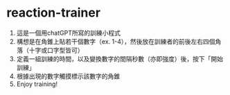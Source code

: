 # reaction-trainer
1. 這是一個用chatGPT所寫的訓練小程式
2. 構想是在角錐上貼若干個數字（ex. 1-4），然後放在訓練者的前後左右四個角落（十字或口字型皆可）
3. 定義一組訓練的時間，以及變換數字的間隔秒數（亦即強度）後，按下「開始訓練」
4. 根據出現的數字觸摸標示該數字的角錐
5. Enjoy training! 
